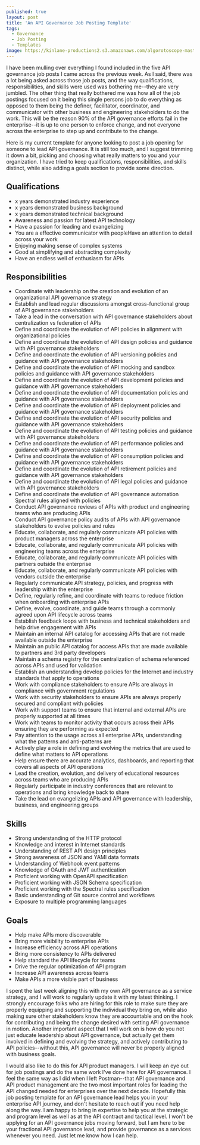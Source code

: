 ```yaml
---
published: true
layout: post
title: 'An API Governance Job Posting Template'
tags:
  - Governance
  - Job Posting
  - Templates
image: https://kinlane-productions2.s3.amazonaws.com/algorotoscope-master/america-under-socialism-chess-in-the-park-with-pigeons.jpg
---
```

I have been mulling over everything I found included in the five API governance job posts I came across the previous week. As I said, there was a lot being asked across those job posts, and the way qualifications, responsibilities, and skills were used was bothering me--they are very jumbled. The other thing that really bothered me was how all of the  job postings focused on it being this single persons job to do everything as opposed to them being the definer, facilitator, coordinator, and communicator with other business and engineering stakeholders to do the work. This will be the reason 90% of the API governance efforts fail in the enterprise--it is up to one person to enforce change, and not everyone across the enterprise to step up and contribute to the change.

Here is my current template for anyone looking to post a job opening for someone to lead API governance. It is still too much, and I suggest trimming it down a bit, picking and choosing what really matters to you and your organization. I have tried to keep qualifications, responsibilities, and skills distinct, while also adding a goals section to provide some direction.

## Qualifications

- x years demonstrated industry experience 
- x years demonstrated business background 
- x years demonstrated technical background
- Awareness and passion for latest API technology
- Have a passion for leading and evangelizing
- You are a effective communicator with peopleHave an attention to detail across your work
- Enjoying making sense of complex systems
- Good at simplifying and abstracting complexity
- Have an endless well of enthusiasm for APIs

## Responsibilities

- Coordinate with leadership on the creation and evolution of an organizational API governance strategy
- Establish and lead regular discussions amongst cross-functional group of API governance stakeholders
- Take a lead in the conversation with API governance stakeholders about centralization vs federation of APIs
- Define and coordinate the evolution of API policies in alignment with organizational policies
- Define and coordinate the evolution of API design policies and guidance with API governance stakeholders
- Define and coordinate the evolution of API versioning policies and guidance with API governance stakeholders
- Define and coordinate the evolution of API mocking and sandbox policies and guidance with API governance stakeholders
- Define and coordinate the evolution of API development policies and guidance with API governance stakeholders
- Define and coordinate the evolution of API documentation policies and guidance with API governance stakeholders
- Define and coordinate the evolution of API deployment policies and guidance with API governance stakeholders
- Define and coordinate the evolution of API security policies and guidance with API governance stakeholders
- Define and coordinate the evolution of API testing policies and guidance with API governance stakeholders
- Define and coordinate the evolution of API performance policies and guidance with API governance stakeholders
- Define and coordinate the evolution of API consumption policies and guidance with API governance stakeholders
- Define and coordinate the evolution of API retirement policies and guidance with API governance stakeholders
- Define and coordinate the evolution of API legal policies and guidance with API governance stakeholders
- Define and coordinate the evolution of API governance automation Spectral rules aligned with policies
- Conduct API governance reviews of APIs with product and engineering teams who are producing APIs
- Conduct API governance policy audits of APIs with API governance stakeholders to evolve policies and rules
- Educate, collaborate, and regularly communicate API policies with product managers across the enterprise 
- Educate, collaborate, and regularly communicate API policies with engineering teams across the enterprise 
- Educate, collaborate, and regularly communicate API policies with partners outside the enterprise 
- Educate, collaborate, and regularly communicate API policies with vendors outside the enterprise 
- Regularly communicate API strategy, policies, and progress with leadership within the enterprise
- Define, regularly refine, and coordinate with teams to reduce friction when onboarding with enterprise APIs
- Define, evolve, coordinate, and guide teams through a commonly agreed upon API lifecycle across teams
- Establish feedback loops with business and technical stakeholders and help drive engagement with APIs
- Maintain an internal API catalog for accessing APIs that are not made available outside the enterprise
- Maintain an public API catalog for access APIs that are made available to partners and 3rd party developers
- Maintain a schema registry for the centralization of schema referenced across APIs and used for validation
- Establish an understanding develop policies for the Internet and industry standards that apply to operations
- Work with compliance stakeholders to ensure APIs are always in compliance with government regulations
- Work with security stakeholders to ensure APIs are always properly secured and compliant with policies
- Work with support teams to ensure that internal and external APIs are properly supported at all times
- Work with teams to monitor activity that occurs across their APIs ensuring they are performing as expected
- Pay attention to the usage across all enterprise APIs, understanding what the patterns and anti-patterns are
- Actively play a role in defining and evolving the metrics that are used to define what matters to API operations
- Help ensure there are accurate analytics, dashboards, and reporting that covers all aspects of API operations
- Lead the creation, evolution, and delivery of educational resources across teams who are producing APIs
- Regularly participate in industry conferences that are relevant to operations and bring knowledge back to share
- Take the lead on evangelizing APIs and API governance with leadership, business, and engineering groups

## Skills

- Strong understanding of the HTTP protocol
- Knowledge and interest in Internet standards
- Understanding of REST API design principles
- Strong awareness of JSON and YAMl data formats
- Understanding of Webhook event patterns
- Knowledge of OAuth and JWT authentication
- Proficient working with OpenAPI specification
- Proficient working with JSON Schema specification
- Proficient working with the  Spectral rules specification
- Basic understanding of Git source control and workflows
- Exposure to multiple programming languages

## Goals

- Help make APIs more discoverable
- Bring more visibility to enterprise APIs
- Increase efficiency across API operations
- Bring more consistency to APIs delivered
- Help standard the API lifecycle for teams
- Drive the regular optimization of API program
- Increase API awareness across teams
- Make APIs a more visible part of business

I spent the last week aligning this with my own API governance as a service strategy, and I will work to regularly update it with my latest thinking. I strongly encourage folks who are hiring for this role to make sure they are properly equipping and supporting the individual they bring on, while also making sure other stakeholders know they are accountable and on the hook for contributing and being the change desired with setting API governance in motion. Another important aspect that I will work on is how do you not just educate leadership about API governance, but actually get them involved in defining and evolving the strategy, and actively contributing to API policies--without this, API governance will never be properly aligned with business goals.

I would also like to do this for API product managers. I will keep an eye out for job postings and do the same work I've done here for API governance. I feel the same way as I did when I left Postman--that API governance and API product management are the two most important roles for leading the API changed needed for enterprises over the next decade. Hopefully this job posting template for an API governance lead helps you in your enterprise API journey, and don't hesitate to reach out if you need help along the way. I am happy to bring in expertise to help you at the strategic and program level as well as at the API contract and tactical level. I won't be applying for an API governance jobs moving forward, but I am here to be your fractional API governance lead, and provide governance as a services whenever you need. Just let me know how I can help.
